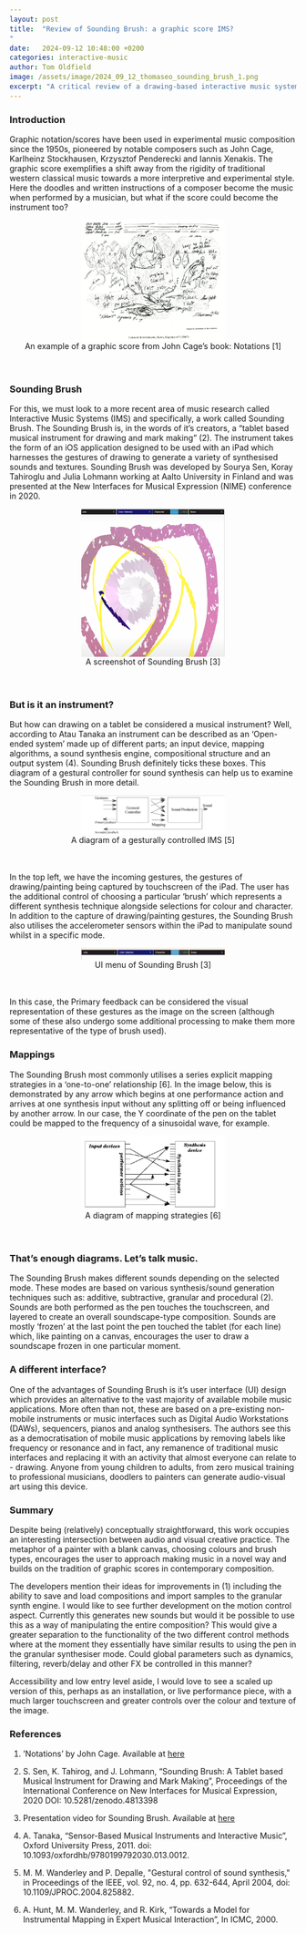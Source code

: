 ```yaml
---
layout: post
title:  "Review of Sounding Brush: a graphic score IMS?
"
date:   2024-09-12 10:48:00 +0200
categories: interactive-music
author: Tom Oldfield
image: /assets/image/2024_09_12_thomaseo_sounding_brush_1.png
excerpt: "A critical review of a drawing-based interactive music system"
---
```

### Introduction
Graphic notation/scores have been used in experimental music composition since the 1950s, pioneered by notable composers such as John Cage, Karlheinz Stockhausen, Krzysztof Penderecki and Iannis Xenakis. The graphic score exemplifies a shift away from the rigidity of traditional western classical music towards a more interpretive and experimental style. Here the doodles and written instructions of a composer become the music when performed by a musician, but what if the score could become the instrument too?
<br>

<img src="/assets/image/2024_09_12_thomaseo_sounding_brush_1.png" width="50%" style="display: block; margin: auto;" />

<div align="center">An example of a graphic score from John Cage’s book: Notations [1]
<br>
<br>
<br>
<div align="left">

### Sounding Brush
For this, we must look to a more recent area of music research called Interactive Music Systems (IMS) and specifically, a work called Sounding Brush. The Sounding Brush is, in the words of it’s creators, a “tablet based musical instrument for drawing and mark making” (2). The instrument takes the form of an iOS application designed to be used with an iPad which harnesses the gestures of drawing to generate a variety of synthesised sounds and textures. Sounding Brush was developed by Sourya Sen, Koray Tahiroglu and Julia Lohmann working at Aalto University in Finland and was presented at the New Interfaces for Musical Expression (NIME) conference in 2020.
<br>

<img src="/assets/image/2024_09_12_thomaseo_sounding_brush_2.png" width="50%" style="display: block; margin: auto;" />

<div align="center">A screenshot of Sounding Brush [3]
<br>
<br>
<br>
<div align="left">

### But is it an instrument?
But how can drawing on a tablet be considered a musical instrument? Well, according to Atau Tanaka an instrument can be described as an ‘Open-ended system’ made up of different parts; an input device, mapping algorithms, a sound synthesis engine, compositional structure and an output system (4). Sounding Brush definitely ticks these boxes. This diagram of a gestural controller for sound synthesis can help us to examine the Sounding Brush in more detail.
<br>

<img src="/assets/image/2024_09_12_thomaseo_sounding_brush_3.png" width="50%" style="display: block; margin: auto;" />

<div align="center">A diagram of a gesturally controlled IMS [5]
<br>
<br>
<br>
<div align="left">

In the top left, we have the incoming gestures, the gestures of drawing/painting being captured by touchscreen of the iPad. The user has the additional control of choosing a particular ‘brush’ which represents a different synthesis technique alongside selections for colour and character. In addition to the capture of drawing/painting gestures, the Sounding Brush also utilises the accelerometer sensors within the iPad to manipulate sound whilst in a specific mode.
<br>

<img src="/assets/image/2024_09_12_thomaseo_sounding_brush_4.png" width="50%" style="display: block; margin: auto;" />

<div align="center">UI menu of Sounding Brush [3]
<br>
<br>
<br>
<div align="left">

In this case, the Primary feedback can be considered the visual representation of these gestures as the image on the screen (although some of these also undergo some additional processing to make them more representative of the type of brush used).
<br>

### Mappings
The Sounding Brush most commonly utilises a series explicit mapping strategies in a ‘one-to-one’ relationship [6]. In the image below, this is demonstrated by any arrow which begins at one performance action and arrives at one synthesis input without any splitting off or being influenced by another arrow. In our case, the Y coordinate of the pen on the tablet could be mapped to the frequency of a sinusoidal wave, for example.
<br>

<img src="/assets/image/2024_09_12_thomaseo_sounding_brush_5.png" width="50%" style="display: block; margin: auto;" />

<div align="center">A diagram of mapping strategies [6]
<br>
<br>
<br>
<div align="left">

### That’s enough diagrams. Let’s talk music.
The Sounding Brush makes different sounds depending on the selected mode. These modes are based on various synthesis/sound generation techniques such as: additive, subtractive, granular and procedural (2). Sounds are both performed as the pen touches the touchscreen, and layered to create an overall soundscape-type composition. Sounds are mostly ‘frozen’ at the last point the pen touched the tablet (for each line) which, like painting on a canvas, encourages the user to draw a soundscape frozen in one particular moment.
<br>

### A different interface?
One of the advantages of Sounding Brush is it’s user interface (UI) design which provides an alternative to the vast majority of available mobile music applications. More often than not, these are based on a pre-existing non-mobile instruments or music interfaces such as Digital Audio Workstations (DAWs), sequencers, pianos and analog synthesisers. The authors see this as a  democratisation of mobile music applications by removing labels like frequency or resonance and in fact, any remanence of traditional music interfaces and replacing it with an activity that almost everyone can relate to - drawing. Anyone from young children to adults, from zero musical training to professional musicians, doodlers to painters can generate audio-visual art using this device.
<br>

### Summary
Despite being (relatively) conceptually straightforward, this work occupies an interesting intersection between audio and visual creative practice. The metaphor of a painter with a blank canvas, choosing colours and brush types, encourages the user to approach making music in a novel way and builds on the tradition of graphic scores in contemporary composition.

The developers mention their ideas for improvements in (1) including the ability to save and load compositions and import samples to the granular synth engine. I would like to see further development on the motion control aspect. Currently this generates new sounds but would it be possible to use this as a way of manipulating the entire composition? This would give a greater separation to the functionality of the two different control methods where at the moment they essentially have similar results to using the pen in the granular synthesiser mode. Could global parameters such as dynamics, filtering, reverb/delay and other FX be controlled in this manner?

Accessibility and low entry level aside, I would love to see a scaled up version of this, perhaps as an installation, or live performance piece, with a much larger touchscreen and greater controls over the colour and texture of the image.
<br>

### References
1. ’Notations’ by John Cage. Available at [here](https://monoskop.org/File:Cage_John_Notations.pdf)

2. S. Sen, K. Tahirog, and J. Lohmann, “Sounding Brush: A Tablet based Musical Instrument for Drawing and Mark Making”, Proceedings of the International Conference on New Interfaces for Musical Expression, 2020 DOI: 10.5281/zenodo.4813398

3. Presentation video for Sounding Brush. Available at [here](https://www.youtube.com/watch?v=7RkGbyGM-Ho)

4. A. Tanaka, “Sensor-Based Musical Instruments and Interactive Music”, Oxford University Press, 2011. doi: 10.1093/oxfordhb/9780199792030.013.0012.

5. M. M. Wanderley and P. Depalle, "Gestural control of sound synthesis," in Proceedings of the IEEE, vol. 92, no. 4, pp. 632-644, April 2004, doi: 10.1109/JPROC.2004.825882.

6. A. Hunt, M. M. Wanderley, and R. Kirk, “Towards a Model for Instrumental Mapping in Expert Musical Interaction”, In ICMC, 2000.